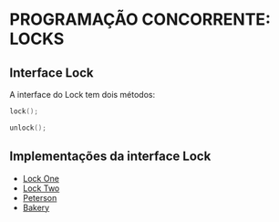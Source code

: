 # PROGRAMAÇÃO CONCORRENTE: LOCKS

## Interface Lock

A interface do Lock tem dois métodos:

```c
lock();

unlock();
```

## Implementações da interface Lock

* [Lock One](./LockOne.md)
* [Lock Two](./LockTwo.md)
* [Peterson](./Peterson.md)
* [Bakery](./Bakery.md)
